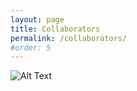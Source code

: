 ```yaml
---
layout: page
title: Collaborators
permalink: /collaborators/
#order: 5
---
```




![Alt Text](/images/collaborators.png)
